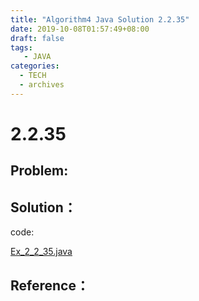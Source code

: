 ```yaml
---
title: "Algorithm4 Java Solution 2.2.35"
date: 2019-10-08T01:57:49+08:00
draft: false
tags:
   - JAVA
categories:
  - TECH
  - archives
---
```



# 2.2.35

## Problem:


## Solution：

code:

[Ex_2_2_35.java](./Ex_2_2_35.java)


## Reference：


